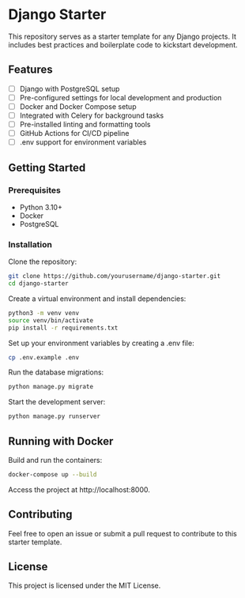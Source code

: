 # Django Starter
This repository serves as a starter template for any Django projects. It includes best practices and boilerplate code to kickstart development.

## Features
- [ ] Django with PostgreSQL setup
- [ ] Pre-configured settings for local development and production
- [ ] Docker and Docker Compose setup
- [ ] Integrated with Celery for background tasks
- [ ] Pre-installed linting and formatting tools
- [ ] GitHub Actions for CI/CD pipeline
- [ ] .env support for environment variables

## Getting Started

### Prerequisites
- Python 3.10+
- Docker
- PostgreSQL

### Installation

Clone the repository:
```bash
git clone https://github.com/yourusername/django-starter.git
cd django-starter
```

Create a virtual environment and install dependencies:
```bash
python3 -m venv venv
source venv/bin/activate
pip install -r requirements.txt
```

Set up your environment variables by creating a .env file:
```bash
cp .env.example .env
```

Run the database migrations:
```bash
python manage.py migrate
```

Start the development server:
```bash
python manage.py runserver
```

## Running with Docker


Build and run the containers:
```bash
docker-compose up --build
```

Access the project at http://localhost:8000.

## Contributing
Feel free to open an issue or submit a pull request to contribute to this starter template.

## License
This project is licensed under the MIT License.